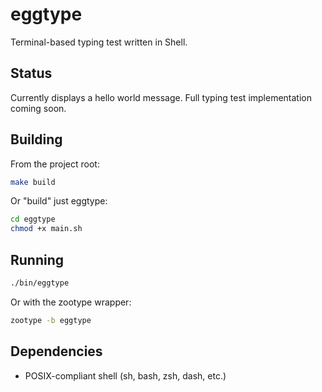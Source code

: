 # eggtype

Terminal-based typing test written in Shell.

## Status

Currently displays a hello world message. Full typing test implementation coming soon.

## Building

From the project root:

```bash
make build
```

Or "build" just eggtype:

```bash
cd eggtype
chmod +x main.sh
```

## Running

```bash
./bin/eggtype
```

Or with the zootype wrapper:

```bash
zootype -b eggtype
```

## Dependencies

- POSIX-compliant shell (sh, bash, zsh, dash, etc.)
